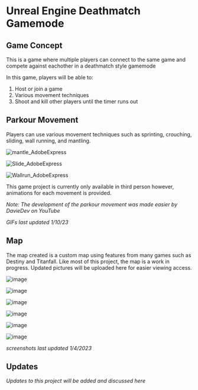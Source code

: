 # Unreal Engine Deathmatch Gamemode

## Game Concept

This is a game where multiple players can connect to the same game and compete against eachother in a deathmatch style gamemode

In this game, players will be able to:

1. Host or join a game
2. Various movement techniques
3. Shoot and kill other players until the timer runs out


## Parkour Movement

Players can use various movement techniques such as sprinting, crouching, sliding, wall running, and mantling.

![mantle_AdobeExpress](https://user-images.githubusercontent.com/77950843/211705551-a8eb4936-014b-4a59-9391-eb09408eedf6.gif)

![Slide_AdobeExpress](https://user-images.githubusercontent.com/77950843/211705576-8e9c7395-d268-450a-baeb-c4d026b1df87.gif)

![Wallrun_AdobeExpress](https://user-images.githubusercontent.com/77950843/211705593-38c6ce3f-3550-419b-8334-d3eae75ac0df.gif)

This game project is currently only available in third person however, animations for each movement is provided.

*Note: The development of the parkour movement was made easier by DavieDev on YouTube*

*GIFs last updated 1/10/23*

## Map

The map created is a custom map using features from many games such as Destiny and Titanfall. 
Like most of this project, the map is a work in progress. Updated pictures will be uploaded here for easier viewing access.

![image](https://user-images.githubusercontent.com/77950843/210633612-ef3ca4fd-09a9-4c3d-a237-d1f482af29e9.png)

![image](https://user-images.githubusercontent.com/77950843/210633640-cd513a13-c9f9-45ee-8aa9-3a31a1e797d8.png)

![image](https://user-images.githubusercontent.com/77950843/210633660-ce3641c7-368a-4b66-8dc4-d4942aa55c06.png)

![image](https://user-images.githubusercontent.com/77950843/210633692-73b340cf-2ddf-4d6f-8784-68d0634953e0.png)

![image](https://user-images.githubusercontent.com/77950843/210633713-215c0b4f-64d8-46ca-a36c-d5c48814b1c3.png)

![image](https://user-images.githubusercontent.com/77950843/210633732-9fa8c021-eecd-40cf-a210-72b15883269c.png)

*screenshots last updated 1/4/2023*

## Updates

*Updates to this project will be added and discussed here*
